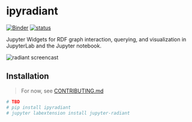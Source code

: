 # ipyradiant

[![Binder][]][binder-link]
[![status][]][status-link]

Jupyter Widgets for RDF graph interaction, querying, and visualization in JupyterLab and
the Jupyter notebook.

[binder]: https://mybinder.org/badge_logo.svg
[binder-link]:
  https://mybinder.org/v2/gh/jupyrdf/ipyradiant/master?urlpath=lab/tree/examples/ipyradiant.ipynb
[status]: https://github.com/jupyrdf/ipyradiant/workflows/.github/workflows/ciV0.yml/badge.svg
[status-link]: https://github.com/jupyrdf/ipyradiant/actions
  

![radiant screencast](https://user-images.githubusercontent.com/32652349/88299868-db232980-ccd0-11ea-9fc8-f21a1047db81.gif)

## Installation

> For now, see [CONTRIBUTING.md](./CONTRIBUTING.md)

```bash
# TBD
# pip install ipyradiant
# jupyter labextension install jupyter-radiant
```
